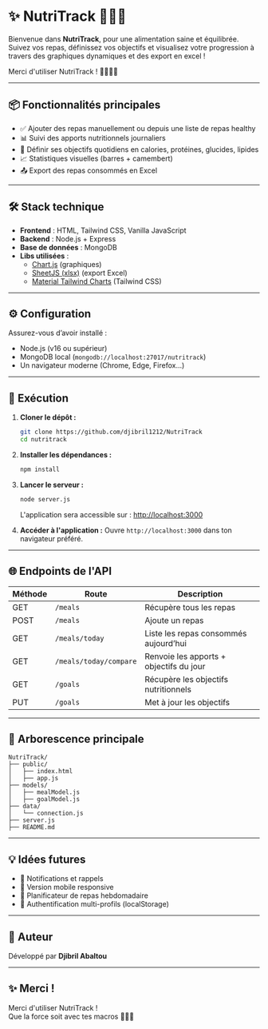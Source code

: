 # ✨ NutriTrack 🏋🏿‍♂️

Bienvenue dans **NutriTrack**, pour une alimentation saine et équilibrée.  
Suivez vos repas, définissez vos objectifs  et visualisez votre progression à travers des graphiques dynamiques et des export en excel !

Merci d'utiliser NutriTrack ! 🌱🏋🏿‍♂️

---

## 📦 Fonctionnalités principales

- ✅ Ajouter des repas manuellement ou depuis une liste de repas healthy
- 📊 Suivi des apports nutritionnels journaliers
- 🎯 Définir ses objectifs quotidiens en calories, protéines, glucides, lipides
- 📈 Statistiques visuelles (barres + camembert)
- 📤 Export des repas consommés en Excel

---

## 🛠️ Stack technique

- **Frontend** : HTML, Tailwind CSS, Vanilla JavaScript
- **Backend** : Node.js + Express
- **Base de données** : MongoDB
- **Libs utilisées** :
  - [Chart.js](https://www.chartjs.org/) (graphiques)
  - [SheetJS (xlsx)](https://sheetjs.com/) (export Excel)
  - [Material Tailwind Charts](https://www.material-tailwind.com/docs/html/plugins/charts) (Tailwind CSS)

---

## ⚙️ Configuration

Assurez-vous d’avoir installé :

- Node.js (v16 ou supérieur)
- MongoDB local (`mongodb://localhost:27017/nutritrack`)
- Un navigateur moderne (Chrome, Edge, Firefox...)

---

## 🚀 Exécution

1. **Cloner le dépôt :**
   ```bash
   git clone https://github.com/djibril1212/NutriTrack
   cd nutritrack
   ```

2. **Installer les dépendances :**
   ```bash
   npm install
   ```

3. **Lancer le serveur :**
   ```bash
   node server.js
   ```
   L'application sera accessible sur : [http://localhost:3000](http://localhost:3000)

4. **Accéder à l'application :**
   Ouvre `http://localhost:3000` dans ton navigateur préféré.

---

## 🌐 Endpoints de l'API

| Méthode | Route                      | Description                              |
|---------|----------------------------|------------------------------------------|
| GET     | `/meals`                   | Récupère tous les repas                  |
| POST    | `/meals`                   | Ajoute un repas                          |
| GET     | `/meals/today`             | Liste les repas consommés aujourd’hui    |
| GET     | `/meals/today/compare`     | Renvoie les apports + objectifs du jour |
| GET     | `/goals`                   | Récupère les objectifs nutritionnels     |
| PUT     | `/goals`                   | Met à jour les objectifs                 |

---

## 📁 Arborescence principale

```
NutriTrack/
├── public/
│   ├── index.html
│   ├── app.js
├── models/
│   ├── mealModel.js
│   ├── goalModel.js
├── data/
│   └── connection.js
├── server.js
├── README.md
```

---

## 💡 Idées futures

- 🔔 Notifications et rappels
- 📱 Version mobile responsive
- 📆 Planificateur de repas hebdomadaire
- 🔐 Authentification multi-profils (localStorage)

---

## 👤 Auteur

Développé  par **Djibril Abaltou**

---

## ✨ Merci !

Merci d'utiliser NutriTrack !  
Que la force soit avec tes macros 💪🏿🌿